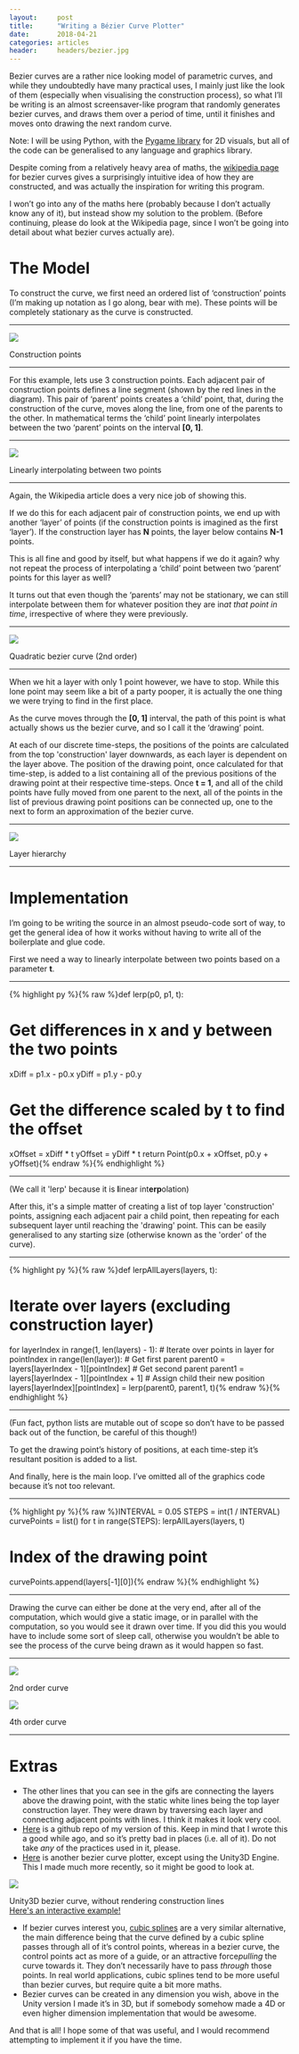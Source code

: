 ```yaml
---
layout:     post
title:      "Writing a Bézier Curve Plotter"
date:       2018-04-21
categories: articles
header:     headers/bezier.jpg
---
```


Bezier curves are a rather nice looking model of parametric curves, and while they undoubtedly have many practical uses, I mainly just like the look of them (especially when visualising the construction process), so what I’ll be writing is an almost screensaver-like program that randomly generates bezier curves, and draws them over a period of time, until it finishes and moves onto drawing the next random curve.

Note: I will be using Python, with the [Pygame library](https://www.pygame.org/news) for 2D visuals, but all of the code can be generalised to any language and graphics library.

Despite coming from a relatively heavy area of maths, the [wikipedia page](https://en.wikipedia.org/wiki/B%C3%A9zier_curve#Constructing_B%C3%A9zier_curves) for bezier curves gives a surprisingly intuitive idea of how they are constructed, and was actually the inspiration for writing this program.

I won’t go into any of the maths here (probably because I don’t actually know any of it), but instead show my solution to the problem. (Before continuing, please do look at the Wikipedia page, since I won’t be going into detail about what bezier curves actually are).

# The Model

To construct the curve, we first need an ordered list of ‘construction’ points (I’m making up notation as I go along, bear with me). These points will be completely stationary as the curve is constructed.

---

<div class="img-caption">
<img src="{{ site.s3_path }}/bezier/top_layer.png" class="img-fluid">
  <p>Construction points</p>
</div>

---

For this example, lets use 3 construction points. Each adjacent pair of construction points defines a line segment (shown by the red lines in the diagram). This pair of ‘parent’ points creates a ‘child’ point, that, during the construction of the curve, moves along the line, from one of the parents to the other. In mathematical terms the ‘child’ point linearly interpolates between the two ‘parent’ points on the interval **[0, 1]**.

---

<div class="img-caption">
<img src="{{ site.s3_path }}/bezier/linear.gif" class="img-fluid">
  <p>Linearly interpolating between two points</p>
</div>

---

Again, the Wikipedia article does a very nice job of showing this.

If we do this for each adjacent pair of construction points, we end up with another ‘layer’ of points (if the construction points is imagined as the first ‘layer’). If the construction layer has **N** points, the layer below contains **N-1** points.

This is all fine and good by itself, but what happens if we do it again? why not repeat the process of interpolating a ‘child’ point between two ‘parent’ points for this layer as well?

It turns out that even though the ‘parents’ may not be stationary, we can still interpolate between them for whatever position they are in*at that point in time*, irrespective of where they were previously.

---

<div class="img-caption">
<img src="{{ site.s3_path }}/bezier/quadratic.gif" class="img-fluid">
  <p>Quadratic bezier curve (2nd order)</p>
</div>

---

When we hit a layer with only 1 point however, we have to stop. While this lone point may seem like a bit of a party pooper, it is actually the one thing we were trying to find in the first place.

As the curve moves through the **[0, 1]** interval, the path of this point is what actually shows us the bezier curve, and so I call it the ‘drawing’ point.

At each of our discrete time-steps, the positions of the points are calculated from the top 'construction' layer downwards, as each layer is dependent on the layer above. The position of the drawing point, once calculated for that time-step, is added to a list containing all of the previous positions of the drawing point at their respective time-steps. Once **t = 1**, and all of the child points have fully moved from one parent to the next, all of the points in the list of previous drawing point positions can be connected up, one to the next to form an approximation of the bezier curve.

---

<div class="img-caption">
<img src="{{ site.s3_path }}/bezier/hierarchy.png" class="img-fluid">
  <p>Layer hierarchy</p>
</div>

---

# Implementation

I’m going to be writing the source in an almost pseudo-code sort of way, to get the general idea of how it works without having to write all of the boilerplate and glue code.

First we need a way to linearly interpolate between two points based on a parameter **t**.

---

{% highlight py %}{% raw %}def lerp(p0, p1, t):
  # Get differences in x and y between the two points
  xDiff = p1.x - p0.x
  yDiff = p1.y - p0.y
  # Get the difference scaled by t to find the offset
  xOffset = xDiff * t
  yOffset = yDiff * t
  return Point(p0.x + xOffset, p0.y + yOffset){% endraw %}{% endhighlight %}

---

(We call it 'lerp' because it is **l**inear int**erp**olation)

After this, it's a simple matter of creating a list of top layer 'construction' points, assigning each adjacent pair a child point, then repeating for each subsequent layer until reaching the 'drawing' point. This can be easily generalised to any starting size (otherwise known as the 'order' of the curve).

---

{% highlight py %}{% raw %}def lerpAllLayers(layers, t):
  # Iterate over layers (excluding construction layer)
  for layerIndex in range(1, len(layers) - 1):
    # Iterate over points in layer
    for pointIndex in range(len(layer)):
      # Get first parent
      parent0 = layers[layerIndex - 1][pointIndex]
      # Get second parent
      parent1 = layers[layerIndex - 1][pointIndex + 1]
      # Assign child their new position
      layers[layerIndex][pointIndex] = lerp(parent0, parent1, t){% endraw %}{% endhighlight %}

---

(Fun fact, python lists are mutable out of scope so don’t have to be passed back out of the function, be careful of this though!)

To get the drawing point’s history of positions, at each time-step it’s resultant position is added to a list.

And finally, here is the main loop. I’ve omitted all of the graphics code because it’s not too relevant.

---

{% highlight py %}{% raw %}INTERVAL = 0.05
STEPS = int(1 / INTERVAL)
curvePoints = list()
for t in range(STEPS):
  lerpAllLayers(layers, t)
  # Index of the drawing point
  curvePoints.append(layers[-1][0]){% endraw %}{% endhighlight %}

---

Drawing the curve can either be done at the very end, after all of the computation, which would give a static image, or in parallel with the computation, so you would see it drawn over time. If you did this you would have to include some sort of sleep call, otherwise you wouldn’t be able to see the process of the curve being drawn as it would happen so fast.

---

<div class="row">
  <div class="img-caption col-md-6">
  <img src="{{ site.s3_path }}/bezier/order2.gif" class="img-fluid">
    <p>2nd order curve</p>
  </div>

  <div class="img-caption col-md-6">
  <img src="{{ site.s3_path }}/bezier/order4.gif" class="img-fluid">
    <p>4th order curve</p>
  </div>
</div>

---

# Extras

- The other lines that you can see in the gifs are connecting the layers above the drawing point, with the static white lines being the top layer construction layer. They were drawn by traversing each layer and connecting adjacent points with lines. I think it makes it look very cool.
- [Here](https://github.com/benmandrew/BezierCurve2D) is a github repo of my version of this. Keep in mind that I wrote this a good while ago, and so it’s pretty bad in places (i.e. all of it). Do not take *any* of the practices used in it, please.
- [Here](https://github.com/benmandrew/BezierCurve3D) is another bezier curve plotter, except using the Unity3D Engine. This I made much more recently, so it might be good to look at.

<div class="img-caption">
  <img src="{{ site.s3_path }}/bezier/unity.png" class="img-fluid">
  <p>Unity3D bezier curve, without rendering construction lines<br>
  <a href="#">Here's an interactive example!</a></p>
</div>

- If bezier curves interest you, [cubic splines](http://mathworld.wolfram.com/CubicSpline.html) are a very similar alternative, the main difference being that the curve defined by a cubic spline passes through all of it’s control points, whereas in a bezier curve, the control points act as more of a guide, or an attractive force*pulling* the curve towards it. They don’t necessarily have to pass *through* those points. In real world applications, cubic splines tend to be more useful than bezier curves, but require quite a bit more maths.
- Bezier curves can be created in any dimension you wish, above in the Unity version I made it’s in 3D, but if somebody somehow made a 4D or even higher dimension implementation that would be awesome.

And that is all! I hope some of that was useful, and I would recommend attempting to implement it if you have the time.
